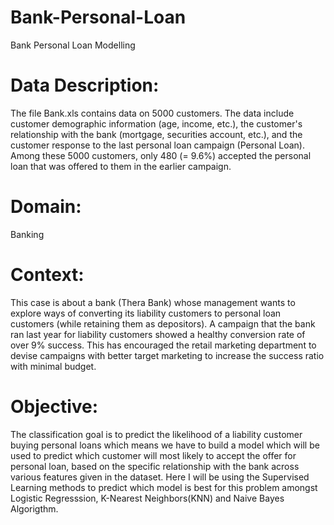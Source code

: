 # Bank-Personal-Loan
Bank Personal Loan Modelling

# Data Description:
The file Bank.xls contains data on 5000 customers. The data include customer demographic information (age, income, etc.), the customer's relationship with the bank (mortgage, securities account, etc.), and the customer response to the last personal loan campaign (Personal Loan). Among these 5000 customers, only 480 (= 9.6%) accepted the personal loan that was offered to them in the earlier campaign.

# Domain:
Banking

# Context:
This case is about a bank (Thera Bank) whose management wants to explore ways of converting its liability customers to personal loan customers (while retaining them as depositors). A campaign that the bank ran last year for liability customers showed a healthy conversion rate of over 9% success. This has encouraged the retail marketing department to devise campaigns with better target marketing to increase the success ratio with minimal budget.

# Objective:
The classification goal is to predict the likelihood of a liability customer buying personal loans which means we have to build a model which will be used to predict which customer will most likely to accept the offer for personal loan, based on the specific relationship with the bank across various features given in the dataset. Here I will be using the Supervised Learning methods to predict which model is best for this problem amongst Logistic Regresssion, K-Nearest Neighbors(KNN) and Naive Bayes Algorigthm.
